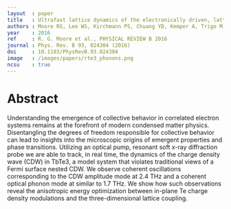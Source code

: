 ```yaml
---
layout  : paper
title   : Ultrafast lattice dynamics of the electronically driven, lattice directed charge density wave in TbTe<sub>3</sub>
authors : Moore RG, Lee WS, Kirchmann PS, Chuang YD, Kemper A, Trigo M, Patthey L, Lu D, Krupin O, Yi M, Reis D, Doering D, Denes P, Schlotter W, Turner J, Hays G, Hering P, Benson T, Chu J, Devereaux T, Fisher I, Hussain Z, Shen Z
year    : 2016
ref     : R. G. Moore et al., PHYSICAL REVIEW B 2016
journal : Phys. Rev. B 93, 024304 (2016)
doi     : 10.1103/PhysRevB.93.024304
image   : /images/papers/rte3_phonons.png
ncsu    : true
---
```


# Abstract

Understanding the emergence of collective behavior in correlated electron systems remains at the forefront of modern condensed matter physics. Disentangling the degrees of freedom responsible for collective behavior can lead to insights into the microscopic origins of emergent properties and phase transitions. Utilizing an optical pump, resonant soft x-ray diffraction probe we are able to track, in real time, the dynamics of the charge density wave (CDW) in TbTe3, a model system that violates traditional views of a Fermi surface nested CDW. We observe coherent oscillations corresponding to the CDW amplitude mode at 2.4 THz and a coherent optical phonon mode at similar to 1.7 THz. We show how such observations reveal the anisotropic energy optimization between in-plane Te charge density modulations and the three-dimensional lattice coupling.
